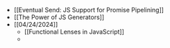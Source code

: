 - [[Eventual Send: JS Support for Promise Pipelining]]
- [[The Power of JS Generators]]
- [[04/24/2024]]
	- [[Functional Lenses in JavaScript]]
	-